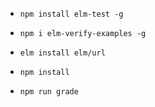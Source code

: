 - `npm install elm-test -g`
- `npm i elm-verify-examples -g`
- `elm install elm/url`

- `npm install`
- `npm run grade`
